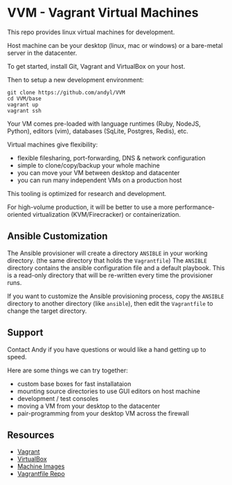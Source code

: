 # VVM - Vagrant Virtual Machines

This repo provides linux virtual machines for development.

Host machine can be your desktop (linux, mac or windows) or a bare-metal server
in the datacenter.

To get started, install Git, Vagrant and VirtualBox on your host.

Then to setup a new development environment:

    git clone https://github.com/andyl/VVM
    cd VVM/base
    vagrant up
    vagrant ssh 

Your VM comes pre-loaded with language runtimes (Ruby, NodeJS, Python), 
editors (vim), databases (SqLite, Postgres, Redis), etc.

Virtual machines give flexibility:
- flexible filesharing, port-forwarding, DNS & network configuration
- simple to clone/copy/backup your whole machine
- you can move your VM between desktop and datacenter
- you can run many independent VMs on a production host

This tooling is optimized for research and development.

For high-volume production, it will be better to use a more
performance-oriented virtualization (KVM/Firecracker) or containerization.

## Ansible Customization

The Ansible provisioner will create a directory `ANSIBLE` in your working
directory.  (the same directory that holds the `Vagrantfile`)  The `ANSIBLE`
directory contains the ansible configuration file and a default playbook.  This
is a read-only directory that will be re-written every time the provisioner
runs.  

If you want to customize the Ansible provisioning process, copy the `ANSIBLE`
directory to another directory (like `ansible`), then edit the `Vagrantfile` to
change the target directory.

## Support

Contact Andy if you have questions or would like a hand getting up to speed.  

Here are some things we can try together:
- custom base boxes for fast installataion
- mounting source directories to use GUI editors on host machine
- development / test consoles
- moving a VM from your desktop to the datacenter
- pair-programming from your desktop VM across the firewall

## Resources

- [Vagrant](http://vagrantup.com)
- [VirtualBox](https://www.virtualbox.org/)
- [Machine Images](https://app.vagrantup.com/bugmark)
- [Vagrantfile Repo](https://github.com/andyl/VVM)

